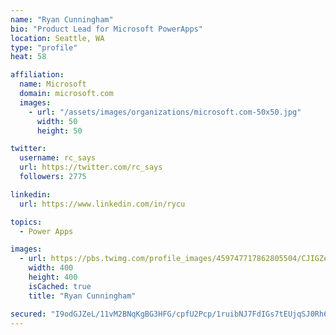 ```yaml
---
name: "Ryan Cunningham"
bio: "Product Lead for Microsoft PowerApps"
location: Seattle, WA
type: "profile"
heat: 58

affiliation:
  name: Microsoft
  domain: microsoft.com
  images:
    - url: "/assets/images/organizations/microsoft.com-50x50.jpg"
      width: 50
      height: 50

twitter:
  username: rc_says
  url: https://twitter.com/rc_says
  followers: 2775

linkedin:
  url: https://www.linkedin.com/in/rycu

topics:
  - Power Apps

images:
  - url: https://pbs.twimg.com/profile_images/459747717862805504/CJIGZejd_400x400.png
    width: 400
    height: 400
    isCached: true
    title: "Ryan Cunningham"

secured: "I9odGJZeL/11vM2BNqKgBG3HFG/cpfU2Pcp/1ruibNJ7FdIGs7tEUjqSJ0Rh6R7g40dZx/r8/veH4DkEY6yDsfTSFLQCP30rrefIgi4UiY82SLksNWm27PED8mJiTYJWl3+CNCKFUDF4/F6+BZk1ff3U/kmLWfa2xoR+8DmbhdjyF/xA7zSap6E+nwS8s/2UXOs0lKiplPyStTfEKutMBYjd92JbF/6BfKhyJ8LTzzM3w0MGQ4UmgO3T/xynM0nqWZHjFvUH45U7ur279IVW16PSoDhD5VP7crj3MrBJCeamsE8tTDoL3GJUKCTP62rqHfRgZmFg8ah1IF1tEbyxd7vTW7U9pnAzPecOzBq8wWWl40OXHUlD8f4lXuZG54+rBCiUTEgZZwv2MCQV/i2KHTc/7/vTLzswY0BZJXQfcNg=;jjHL9wkfk6dAKTMTghPGHw=="
---
```


